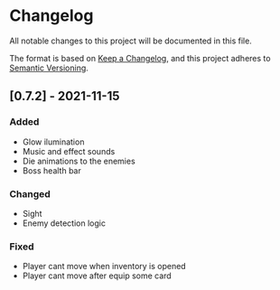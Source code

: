 # Changelog
All notable changes to this project will be documented in this file.

The format is based on [Keep a Changelog](https://keepachangelog.com/en/1.0.0/),
and this project adheres to [Semantic Versioning](https://semver.org/spec/v2.0.0.html).

## [0.7.2] - 2021-11-15
### Added
- Glow ilumination
- Music and effect sounds
- Die animations to the enemies
- Boss health bar


### Changed
- Sight
- Enemy detection logic


### Fixed
- Player cant move when inventory is opened
- Player cant move after equip some card

